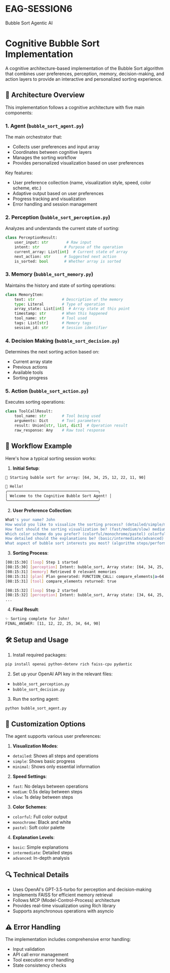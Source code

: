 # EAG-SESSION6
Bubble Sort Agentic AI

# Cognitive Bubble Sort Implementation

A cognitive architecture-based implementation of the Bubble Sort algorithm that combines user preferences, perception, memory, decision-making, and action layers to provide an interactive and personalized sorting experience.

## 🧠 Architecture Overview

This implementation follows a cognitive architecture with five main components:

### 1. Agent (`bubble_sort_agent.py`)
The main orchestrator that:
- Collects user preferences and input array
- Coordinates between cognitive layers
- Manages the sorting workflow
- Provides personalized visualization based on user preferences

Key features:
- User preference collection (name, visualization style, speed, color scheme, etc.)
- Adaptive output based on user preferences
- Progress tracking and visualization
- Error handling and session management

### 2. Perception (`bubble_sort_perception.py`)
Analyzes and understands the current state of sorting:

```python
class PerceptionResult:
    user_input: str        # Raw input
    intent: str           # Purpose of the operation
    current_array: List[int]  # Current state of array
    next_action: str      # Suggested next action
    is_sorted: bool       # Whether array is sorted
```

### 3. Memory (`bubble_sort_memory.py`)
Maintains the history and state of sorting operations:

```python
class MemoryItem:
    text: str            # Description of the memory
    type: Literal        # Type of operation
    array_state: List[int]  # Array state at this point
    timestamp: str       # When this happened
    tool_name: str       # Tool used
    tags: List[str]      # Memory tags
    session_id: str      # Session identifier
```

### 4. Decision Making (`bubble_sort_decision.py`)
Determines the next sorting action based on:
- Current array state
- Previous actions
- Available tools
- Sorting progress

### 5. Action (`bubble_sort_action.py`)
Executes sorting operations:

```python
class ToolCallResult:
    tool_name: str       # Tool being used
    arguments: Dict      # Tool parameters
    result: Union[str, list, dict]  # Operation result
    raw_response: Any    # Raw tool response
```

## 🔄 Workflow Example

Here's how a typical sorting session works:

1. **Initial Setup**:
```bash
🔄 Starting bubble sort for array: [64, 34, 25, 12, 22, 11, 90]

👋 Hello!
╭────────────────────────────────────────╮
│ Welcome to the Cognitive Bubble Sort Agent! │
╰────────────────────────────────────────╯
```

2. **User Preference Collection**:
```bash
What's your name? John
How would you like to visualize the sorting process? (detailed/simple/minimal) detailed
How fast should the sorting visualization be? (fast/medium/slow) medium
Which color scheme do you prefer? (colorful/monochrome/pastel) colorful
How detailed should the explanations be? (basic/intermediate/advanced) intermediate
What aspect of bubble sort interests you most? (algorithm steps/performance analysis/visualization/all) algorithm steps
```

3. **Sorting Process**:
```bash
[08:15:30] [loop] Step 1 started
[08:15:30] [perception] Intent: bubble_sort, Array state: [64, 34, 25, 12, 22, 11, 90]
[08:15:31] [memory] Retrieved 0 relevant memories
[08:15:31] [plan] Plan generated: FUNCTION_CALL: compare_elements|a=64|b=34
[08:15:31] [tool] compare_elements returned: true

[08:15:32] [loop] Step 2 started
[08:15:32] [perception] Intent: bubble_sort, Array state: [34, 64, 25, 12, 22, 11, 90]
...
```

4. **Final Result**:
```bash
✨ Sorting complete for John!
FINAL_ANSWER: [11, 12, 22, 25, 34, 64, 90]
```

## 🛠 Setup and Usage

1. Install required packages:
```bash
pip install openai python-dotenv rich faiss-cpu pydantic
```

2. Set up your OpenAI API key in the relevant files:
- `bubble_sort_perception.py`
- `bubble_sort_decision.py`

3. Run the sorting agent:
```bash
python bubble_sort_agent.py
```

## 🎨 Customization Options

The agent supports various user preferences:

1. **Visualization Modes**:
- `detailed`: Shows all steps and operations
- `simple`: Shows basic progress
- `minimal`: Shows only essential information

2. **Speed Settings**:
- `fast`: No delays between operations
- `medium`: 0.5s delay between steps
- `slow`: 1s delay between steps

3. **Color Schemes**:
- `colorful`: Full color output
- `monochrome`: Black and white
- `pastel`: Soft color palette

4. **Explanation Levels**:
- `basic`: Simple explanations
- `intermediate`: Detailed steps
- `advanced`: In-depth analysis

## 🔍 Technical Details

- Uses OpenAI's GPT-3.5-turbo for perception and decision-making
- Implements FAISS for efficient memory retrieval
- Follows MCP (Model-Control-Process) architecture
- Provides real-time visualization using Rich library
- Supports asynchronous operations with asyncio

## ⚠️ Error Handling

The implementation includes comprehensive error handling:
- Input validation
- API call error management
- Tool execution error handling
- State consistency checks
